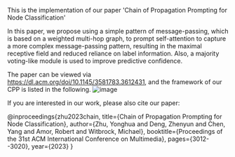 This is the implementation of our paper 'Chain of Propagation Prompting for Node Classification' 

In this paper, we propose using a simple pattern of message-passing, which is based on a weighted multi-hop graph, to prompt self-attention to capture a more complex message-passing pattern, 
resulting in the maximal receptive field and reduced reliance on label information. Also, a majority voting-like module is used to improve predictive confidence.

The paper can be viewed via https://dl.acm.org/doi/10.1145/3581783.3612431, and the framework of our CPP is listed in the following.
![image](https://github.com/yhzhu66/CPP/assets/52006047/656f42ff-5eba-445c-9173-f0af20686f82)



If you are interested in our work, please also cite our paper:

@inproceedings{zhu2023chain,
  title={Chain of Propagation Prompting for Node Classification},
  author={Zhu, Yonghua and Deng, Zhenyun and Chen, Yang and Amor, Robert and Witbrock, Michael},
  booktitle={Proceedings of the 31st ACM International Conference on Multimedia},
  pages={3012--3020},
  year={2023}
}

